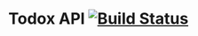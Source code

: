 # Todox API [![Build Status](https://travis-ci.org/saulecabrera/todox.svg?branch=master)](https://travis-ci.org/saulecabrera/todox)
